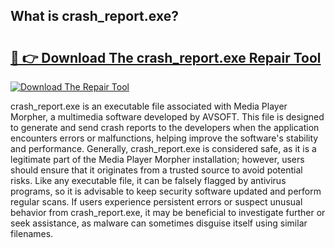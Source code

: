 ## What is crash_report.exe? 

# <h2><a href="https://exedetect.com/download.php?crash_report.exe">🔗 👉 Download The crash_report.exe Repair Tool</a></h2>

[![Download The Repair Tool](https://exedetect.com/download-button.jpg)](https://exedetect.com/download.php?crash_report.exe)

crash_report.exe is an executable file associated with Media Player Morpher, a multimedia software developed by AVSOFT. This file is designed to generate and send crash reports to the developers when the application encounters errors or malfunctions, helping improve the software's stability and performance. Generally, crash_report.exe is considered safe, as it is a legitimate part of the Media Player Morpher installation; however, users should ensure that it originates from a trusted source to avoid potential risks. Like any executable file, it can be falsely flagged by antivirus programs, so it is advisable to keep security software updated and perform regular scans. If users experience persistent errors or suspect unusual behavior from crash_report.exe, it may be beneficial to investigate further or seek assistance, as malware can sometimes disguise itself using similar filenames.